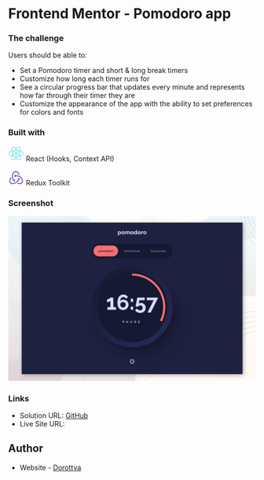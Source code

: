 # Frontend Mentor - Pomodoro app

### The challenge

Users should be able to:

- Set a Pomodoro timer and short & long break timers
- Customize how long each timer runs for
- See a circular progress bar that updates every minute and represents how far through their timer they are
- Customize the appearance of the app with the ability to set preferences for colors and fonts

### Built with

![React logo](./src/assets/icons8-react.svg) React (Hooks, Context API)

![Redux Toolkit logo](./src/assets/icons8-redux.svg) Redux Toolkit

### Screenshot

![](./desktop-preview.png)

### Links

- Solution URL: [GitHub](https://github.com/DorottyaB/pomodoro-with-react-redux)
- Live Site URL: []()

## Author

- Website - [Dorottya](https://github.com/DorottyaB)
